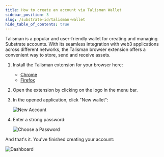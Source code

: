 ```yaml
---
title: How to create an account via Talisman Wallet
sidebar_position: 3
slug: /substrate-id/talisman-wallet
hide_table_of_contents: true
---
```


Talisman is a popular and user-friendly wallet for creating and managing Substrate accounts. With its seamless integration with web3 applications across different networks, the Talisman browser extension offers a convenient way to store, send and receive assets.

1. Install the Talisman extension for your browser here:

    - [Chrome](https://chrome.google.com/webstore/detail/talisman-polkadot-wallet/fijngjgcjhjmmpcmkeiomlglpeiijkld)
    - [Firefox](https://addons.mozilla.org/en-US/firefox/addon/talisman-wallet-extension/)

2. Open the extension by clicking on the logo in the menu bar.

3. In the opened application, click "New wallet":

    ![New Account](/img/02/talisman-new-account.png)

4. Enter a strong password:

    ![Choose a Password](/img/02/talisman-choose-password.png)

And that's it. You've finished creating your account:

![Dashboard](/img/02/talisman-dashboard.png)
